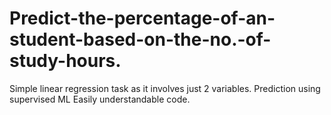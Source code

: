 # Predict-the-percentage-of-an-student-based-on-the-no.-of-study-hours.
Simple linear regression task as it involves just 2 variables.
Prediction using supervised ML
Easily understandable code.
